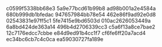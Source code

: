 c0599f5338bb68e3
5a9e77bcd61b99b8
ad98b001a2e4584a
680b999db1bfedac
947657984bb78e54
462e86f9ad92e0d8
02543831e97ff5c1
5fe7415e9bd6503d
010ac2626053449a
6a8bd424de363a14
496b4d2706339cc3
c5a6f13a8ce7bae2
12c7176edcc7cbbe
e84d9ed91b4cc1f7
cf6fe6ff20a7acd4
ec34bc6cb7c4c0ca
ea59030727fa189e
